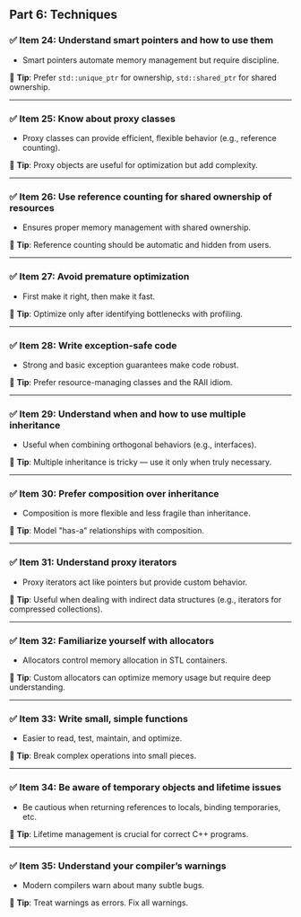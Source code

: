 

## Part 6: Techniques

### ✅ Item 24: Understand smart pointers and how to use them

- Smart pointers automate memory management but require discipline.

🧠 **Tip**: Prefer `std::unique_ptr` for ownership, `std::shared_ptr` for shared ownership.

---

### ✅ Item 25: Know about proxy classes

- Proxy classes can provide efficient, flexible behavior (e.g., reference counting).

🧠 **Tip**: Proxy objects are useful for optimization but add complexity.

---

### ✅ Item 26: Use reference counting for shared ownership of resources

- Ensures proper memory management with shared ownership.

🧠 **Tip**: Reference counting should be automatic and hidden from users.

---

### ✅ Item 27: Avoid premature optimization

- First make it right, then make it fast.

🧠 **Tip**: Optimize only after identifying bottlenecks with profiling.

---

### ✅ Item 28: Write exception-safe code

- Strong and basic exception guarantees make code robust.

🧠 **Tip**: Prefer resource-managing classes and the RAII idiom.

---

### ✅ Item 29: Understand when and how to use multiple inheritance

- Useful when combining orthogonal behaviors (e.g., interfaces).

🧠 **Tip**: Multiple inheritance is tricky — use it only when truly necessary.

---

### ✅ Item 30: Prefer composition over inheritance

- Composition is more flexible and less fragile than inheritance.

🧠 **Tip**: Model "has-a" relationships with composition.

---

### ✅ Item 31: Understand proxy iterators

- Proxy iterators act like pointers but provide custom behavior.

🧠 **Tip**: Useful when dealing with indirect data structures (e.g., iterators for compressed collections).

---

### ✅ Item 32: Familiarize yourself with allocators

- Allocators control memory allocation in STL containers.

🧠 **Tip**: Custom allocators can optimize memory usage but require deep understanding.

---

### ✅ Item 33: Write small, simple functions

- Easier to read, test, maintain, and optimize.

🧠 **Tip**: Break complex operations into small pieces.

---

### ✅ Item 34: Be aware of temporary objects and lifetime issues

- Be cautious when returning references to locals, binding temporaries, etc.

🧠 **Tip**: Lifetime management is crucial for correct C++ programs.

---

### ✅ Item 35: Understand your compiler’s warnings

- Modern compilers warn about many subtle bugs.

🧠 **Tip**: Treat warnings as errors. Fix all warnings.
